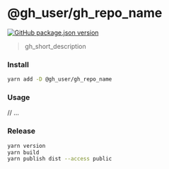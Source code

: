 # @gh_user/gh_repo_name

[![GitHub package.json version](https://img.shields.io/github/package-json/v/gh_user/gh_repo_name)](https://www.npmjs.com/package/@gh_user/gh_repo_name)

> gh_short_description

### Install

```bash
yarn add -D @gh_user/gh_repo_name
```

### Usage

// ...

### Release

```bash
yarn version
yarn build
yarn publish dist --access public
```
